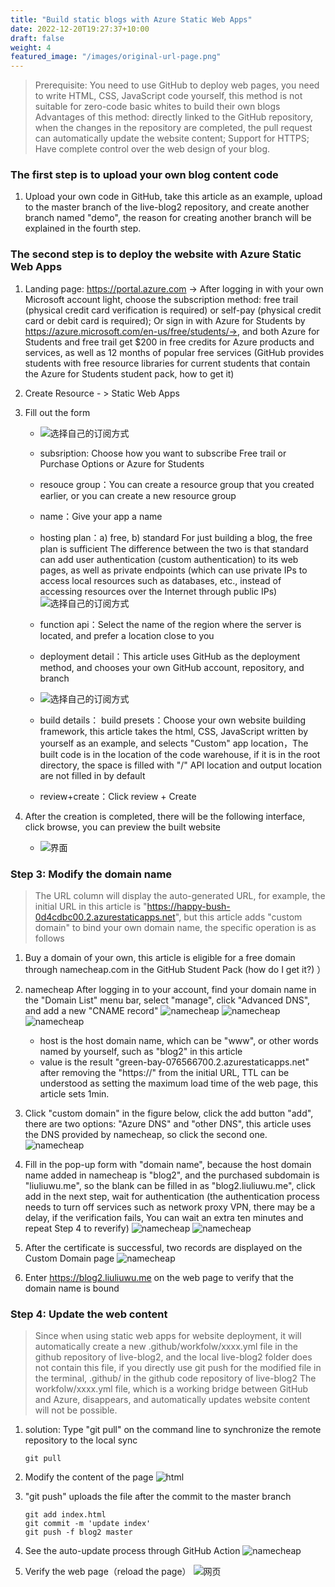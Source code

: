 ```yaml
---
title: "Build static blogs with Azure Static Web Apps"
date: 2022-12-20T19:27:37+10:00
draft: false
weight: 4
featured_image: "/images/original-url-page.png"
---
```


> Prerequisite: You need to use GitHub to deploy web pages, you need to write HTML, CSS, JavaScript code yourself, this method is not suitable for zero-code basic whites to build their own blogs
> Advantages of this method: directly linked to the GitHub repository, when the changes in the repository are completed, the pull request can automatically update the website content; Support for HTTPS; Have complete control over the web design of your blog.

 <!--more-->

### The first step is to upload your own blog content code

1. Upload your own code in GitHub, take this article as an example, upload to the master branch of the live-blog2 repository, and create another branch named "demo", the reason for creating another branch will be explained in the fourth step.

### The second step is to deploy the website with Azure Static Web Apps

1. Landing page: https://portal.azure.com -> After logging in with your own Microsoft account light, choose the subscription method: free trail (physical credit card verification is required) or self-pay (physical credit card or debit card is required); Or sign in with Azure for Students by https://azure.microsoft.com/en-us/free/students/->, and both Azure for Students and free trail get $200 in free credits for Azure products and services, as well as 12 months of popular free services
   (GitHub provides students with free resource libraries for current students that contain the Azure for Students student pack, how to get it)
2. Create Resource - > Static Web Apps
3. Fill out the form

   - ![选择自己的订阅方式](https://i.postimg.cc/mgt4QHSp/azure-static-web-app1.png "subscribe01")
   - subsription: Choose how you want to subscribe
     Free trail or Purchase Options or Azure for Students
   - resouce group：You can create a resource group that you created earlier, or you can create a new resource group
   - name：Give your app a name
   - hosting plan：a) free, b) standard
     For just building a blog, the free plan is sufficient
     The difference between the two is that standard can add user authentication (custom authentication) to its web pages, as well as private endpoints (which can use private IPs to access local resources such as databases, etc., instead of accessing resources over the Internet through public IPs)
     ![选择自己的订阅方式](https://i.postimg.cc/hjbRSbSv/azure-static-web-app2.png "subscribe02")
   - function api：Select the name of the region where the server is located, and prefer a location close to you
   - deployment detail：This article uses GitHub as the deployment method, and chooses your own GitHub account, repository, and branch
   - ![选择自己的订阅方式](https://i.postimg.cc/50fkmcV9/azure-static-web-app3.png "subscribe03")

   - build details：
     build presets：Choose your own website building framework, this article takes the html, CSS, JavaScript written by yourself as an example, and selects "Custom"
     app location，The built code is in the location of the code warehouse, if it is in the root directory, the space is filled with "/"
     API location and output location are not filled in by default
   - review+create：Click review + Create

4. After the creation is completed, there will be the following interface, click browse, you can preview the built website
   - ![界面](https://i.postimg.cc/qR7xRprK/azure-static-web-app4.png "subscribe04")

### Step 3: Modify the domain name

> The URL column will display the auto-generated URL, for example, the initial URL in this article is "https://happy-bush-0d4cdbc00.2.azurestaticapps.net", but this article adds "custom domain" to bind your own domain name, the specific operation is as follows

1. Buy a domain of your own, this article is eligible for a free domain through namecheap.com in the GitHub Student Pack (how do I get it?) ）
2. namecheap After logging in to your account, find your domain name in the "Domain List" menu bar, select "manage", click "Advanced DNS", and add a new "CNAME record"
   ![namecheap](https://i.postimg.cc/przhXCBm/namecheap1.png "namecheap1")
   ![namecheap](https://i.postimg.cc/yd9YFd35/namecheap.png "namecheap2")
   ![namecheap](https://i.postimg.cc/fRrwpXxp/namecheap2.png "namecheap3")

   - host is the host domain name, which can be "www", or other words named by yourself, such as "blog2" in this article
   - value is the result "green-bay-076566700.2.azurestaticapps.net" after removing the "https://" from the initial URL, TTL can be understood as setting the maximum load time of the web page, this article sets 1min.

3. Click "custom domain" in the figure below, click the add button "add", there are two options: "Azure DNS" and "other DNS", this article uses the DNS provided by namecheap, so click the second one.
   ![namecheap](https://i.postimg.cc/FzWqzbsQ/domain-DNS.png "domain")

4. Fill in the pop-up form with "domain name", because the host domain name added in namecheap is "blog2", and the purchased subdomain is "liuliuwu.me", so the blank can be filled in as "blog2.liuliuwu.me", click add in the next step, wait for authentication (the authentication process needs to turn off services such as network proxy VPN, there may be a delay, if the verification fails, You can wait an extra ten minutes and repeat Step 4 to reverify)
   ![namecheap](https://i.postimg.cc/MTh5FsTH/domain1.png "domain")
   ![namecheap](https://i.postimg.cc/PrKZL3jD/domain-DNS2.png "domain")

5. After the certificate is successful, two records are displayed on the Custom Domain page
   ![namecheap](https://i.postimg.cc/PrKZL3jD/domain-DNS2.png "domain")

6. Enter https://blog2.liuliuwu.me on the web page to verify that the domain name is bound

### Step 4: Update the web content

> Since when using static web apps for website deployment, it will automatically create a new .github/workfolw/xxxx.yml file in the github repository of live-blog2, and the local live-blog2 folder does not contain this file, if you directly use git push for the modified file in the terminal, .github/ in the github code repository of live-blog2 The workfolw/xxxx.yml file, which is a working bridge between GitHub and Azure, disappears, and automatically updates website content will not be possible.

1. solution: Type "git pull" on the command line to synchronize the remote repository to the local sync

   ```
   git pull
   ```

2. Modify the content of the page
   ![html](https://i.postimg.cc/4y7rmJB3/change-master.png)

3. "git push" uploads the file after the commit to the master branch

   ```
   git add index.html
   git commit -m 'update index'
   git push -f blog2 master
   ```

4. See the auto-update process through GitHub Action
   ![namecheap](https://i.postimg.cc/htTQVTfL/master-github-action.png "domain")

5. Verify the web page（reload the page）
   ![网页](https://i.postimg.cc/0y0mL7P8/test-master.png "blog page")
